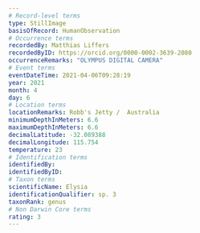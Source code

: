 ```yaml
---
# Record-level terms
type: StillImage
basisOfRecord: HumanObservation
# Occurrence terms
recordedBy: Matthias Liffers
recordedByID: https://orcid.org/0000-0002-3639-2080
occurrenceRemarks: "OLYMPUS DIGITAL CAMERA"
# Event terms
eventDateTime: 2021-04-06T09:28:19
year: 2021
month: 4
day: 6
# Location terms
locationRemarks: Robb's Jetty /  Australia
minimumDepthInMeters: 6.6
maximumDepthInMeters: 6.6
decimalLatitude: -32.089388
decimalLongitude: 115.754
temperature: 23
# Identification terms
identifiedBy: 
identifiedByID: 
# Taxon terms
scientificName: Elysia
identificationQualifier: sp. 3
taxonRank: genus
# Non Darwin Core terms
rating: 3
---
```

